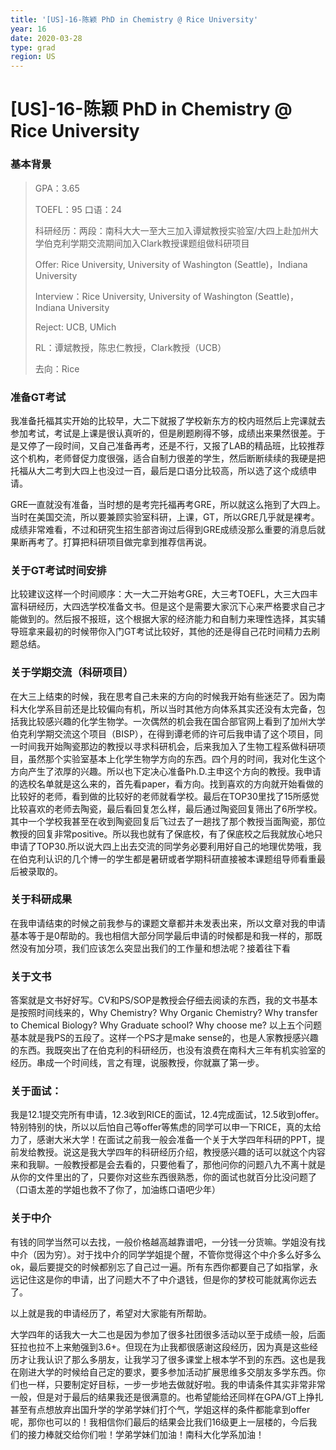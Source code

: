 ```yaml
---
title: '[US]-16-陈颖 PhD in Chemistry @ Rice University'
year: 16
date: 2020-03-28
type: grad
region: US
---
```


# [US]-16-陈颖 PhD in Chemistry @ Rice University

### 基本背景

> GPA：3.65
>
> TOEFL：95 口语：24
>
> 科研经历：两段：南科大大一至大三加入谭斌教授实验室/大四上赴加州大学伯克利学期交流期间加入Clark教授课题组做科研项目
>
> Offer: Rice University, University of Washington (Seattle)，Indiana University
>
> Interview：Rice University, University of Washington (Seattle)，Indiana University
>
> Reject: UCB, UMich
>
> RL：谭斌教授，陈忠仁教授，Clark教授（UCB）
>
> 去向：Rice

### 准备GT考试

我准备托福其实开始的比较早，大二下就报了学校新东方的校内班然后上完课就去参加考试，考试是上课是很认真听的，但是刷题刷得不够，成绩出来果然很差。于是又停了一段时间，又自己准备再考，还是不行，又报了LAB的精品班，比较推荐这个机构，老师督促力度很强，适合自制力很差的学生，然后断断续续的我硬是把托福从大二考到大四上也没过一百，最后是口语分比较高，所以选了这个成绩申请。

GRE一直就没有准备，当时想的是考完托福再考GRE，所以就这么拖到了大四上。当时在美国交流，所以要兼顾实验室科研，上课，GT，所以GRE几乎就是裸考。成绩非常难看，不过和研究生招生部咨询过后得到GRE成绩没那么重要的消息后就果断再考了。打算把科研项目做完拿到推荐信再说。

### 关于GT考试时间安排
比较建议这样一个时间顺序：大一大二开始考GRE，大三考TOEFL，大三大四丰富科研经历，大四选学校准备文书。但是这个是需要大家沉下心来严格要求自己才能做到的。然后报不报班，这个根据大家的经济能力和自制力来理性选择，其实辅导班拿来最初的时候带你入门GT考试比较好，其他的还是得自己花时间精力去刷题总结。

### 关于学期交流（科研项目）
在大三上结束的时候，我在思考自己未来的方向的时候我开始有些迷茫了。因为南科大化学系目前还是比较偏向有机，所以当时其他方向体系其实还没有太完备，包括我比较感兴趣的化学生物学。一次偶然的机会我在国合部官网上看到了加州大学伯克利学期交流这个项目（BISP），在得到谭老师的许可后我申请了这个项目，同一时间我开始陶瓷那边的教授以寻求科研机会，后来我加入了生物工程系做科研项目，虽然那个实验室基本上化学生物学方向的东西。四个月的时间，我对化生这个方向产生了浓厚的兴趣。所以也下定决心准备Ph.D.主申这个方向的教授。我申请的选校名单就是这么来的，首先看paper，看方向。找到喜欢的方向就开始看做的比较好的老师，看到做的比较好的老师就看学校。最后在TOP30里找了15所感觉比较喜欢的老师去陶瓷，最后看回复怎么样，最后通过陶瓷回复筛出了6所学校。其中一个学校我甚至在收到陶瓷回复后飞过去了一趟找了那个教授当面陶瓷，那位教授的回复非常positive。所以我也就有了保底校，有了保底校之后我就放心地只申请了TOP30.所以说大四上出去交流的同学务必要利用好自己的地理优势哦，我在伯克利认识的几个博一的学生都是暑研或者学期科研直接被本课题组导师看重最后被录取的。

### 关于科研成果
在我申请结束的时候之前我参与的课题文章都并未发表出来，所以文章对我的申请基本等于是0帮助的。我也相信大部分同学最后申请的时候都是和我一样的，那既然没有加分项，我们应该怎么突显出我们的工作量和想法呢？接着往下看

### 关于文书
答案就是文书好好写。CV和PS/SOP是教授会仔细去阅读的东西，我的文书基本是按照时间线来的，Why Chemistry? Why Organic Chemistry? Why transfer to Chemical Biology? Why Graduate school? Why choose me? 以上五个问题基本就是我PS的五段了。这样一个PS才是make sense的，也是人家教授感兴趣的东西。我既突出了在伯克利的科研经历，也没有浪费在南科大三年有机实验室的经历。串成一个时间线，言之有理，说服教授，你就赢了第一步。

### 关于面试：
我是12.1提交完所有申请，12.3收到RICE的面试，12.4完成面试，12.5收到offer。特别特别的快，所以以后怕自己等offer等焦虑的同学可以申一下RICE，真的太给力了，感谢大米大学！在面试之前我一般会准备一个关于大学四年科研的PPT，提前发给教授。说这是我大学四年的科研经历介绍，教授感兴趣的话可以就这个内容来和我聊。一般教授都是会去看的，只要他看了，那他问你的问题八九不离十就是从你的文件里出的了，只要你对这些东西很熟悉，你的面试也就百分比没问题了（口语太差的学姐也救不了你了，加油练口语吧少年）

### 关于中介
有钱的同学当然可以去找，一般价格越高越靠谱吧，一分钱一分货嘛。学姐没有找中介（因为穷）。对于找中介的同学学姐提个醒，不管你觉得这个中介多么好多么ok，最后要提交的时候都别忘了自己过一遍。所有东西你都要自己了如指掌，永远记住这是你的申请，出了问题大不了中介退钱，但是你的梦校可能就离你远去了。

以上就是我的申请经历了，希望对大家能有所帮助。

大学四年的话我大一大二也是因为参加了很多社团很多活动以至于成绩一般，后面狂拉也拉不上来勉强到3.6+。但现在为止我都很感谢这段经历，因为真是这些经历才让我认识了那么多朋友，让我学习了很多课堂上根本学不到的东西。这也是我在刚进大学的时候给自己定的要求，要多参加活动扩展思维多交朋友多学东西。你们也一样，只要制定好目标，一步一步地去做就好啦。我的申请条件其实非常非常一般，但是对于最后的结果我还是很满意的。也希望能给还同样在GPA/GT上挣扎甚至有点想放弃出国升学的学弟学妹们打个气，学姐这样的条件都能拿到offer呢，那你也可以的！我相信你们最后的结果会比我们16级更上一层楼的，今后我们的接力棒就交给你们啦！学弟学妹们加油！南科大化学系加油！